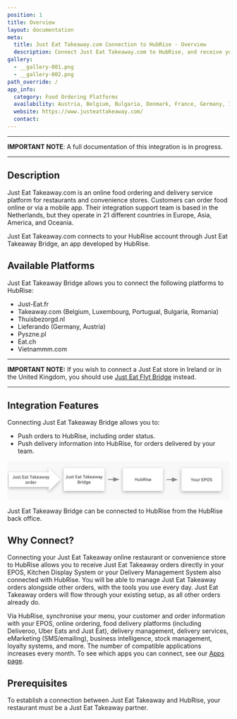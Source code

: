 ```yaml
---
position: 1
title: Overview
layout: documentation
meta:
  title: Just Eat Takeaway.com Connection to HubRise - Overview
  description: Connect Just Eat Takeaway.com to HubRise, and receive your orders in your EPOS, Kitchen Display System (KDS), or Delivery Management Solution (DMS).
gallery:
  - __gallery-001.png
  - __gallery-002.png
path_override: /
app_info:
  category: Food Ordering Platforms
  availability: Austria, Belgium, Bulgaria, Denmark, France, Germany, Ireland, Italy, Luxembourg, Netherlands, Norway, Poland, Portugal, Romania, Spain, Switzerland, United Kingdom, Australia, New Zealand, Israel, Canada
  website: https://www.justeattakeaway.com/
  contact:
---
```


---

**IMPORTANT NOTE**: A full documentation of this integration is in progress.

---

## Description

Just Eat Takeaway.com is an online food ordering and delivery service platform for restaurants and convenience stores. Customers can order food online or via a mobile app. Their integration support team is based in the Netherlands, but they operate in 21 different countries in Europe, Asia, America, and Oceania.

Just Eat Takeaway.com connects to your HubRise account through Just Eat Takeaway Bridge, an app developed by HubRise.

## Available Platforms

Just Eat Takeaway Bridge allows you to connect the following platforms to HubRise:

- Just-Eat.fr
- Takeaway.com (Belgium, Luxembourg, Portugual, Bulgaria, Romania)
- Thuisbezorgd.nl
- Lieferando (Germany, Austria)
- Pyszne.pl
- Eat.ch
- Vietnammm.com

---

**IMPORTANT NOTE:** If you wish to connect a Just Eat store in Ireland or in the United Kingdom, you should use [Just Eat Flyt Bridge](/apps/just-eat-flyt/) instead.

---

## Integration Features

Connecting Just Eat Takeaway Bridge allows you to:

- Push orders to HubRise, including order status.
- Push delivery information into HubRise, for orders delivered by your team.

![Diagram of the connection flow between Just Eat Takeaway, Just Eat Takeaway Bridge, and HubRise](../images/000-en-2x-jet-connection-diagram.png)

Just Eat Takeaway Bridge can be connected to HubRise from the HubRise back office.

## Why Connect?

Connecting your Just Eat Takeaway online restaurant or convenience store to HubRise allows you to receive Just Eat Takeaway orders directly in your EPOS, Kitchen Display System or your Delivery Management System also connected with HubRise. You will be able to manage Just Eat Takeaway orders alongside other orders, with the tools you use every day. Just Eat Takeaway orders will flow through your existing setup, as all other orders already do.

Via HubRise, synchronise your menu, your customer and order information with your EPOS, online ordering, food delivery platforms (including Deliveroo, Uber Eats and Just Eat), delivery management, delivery services, eMarketing (SMS/emailing), business intelligence, stock management, loyalty systems, and more. The number of compatible applications increases every month. To see which apps you can connect, see our [Apps page](/apps).

## Prerequisites

To establish a connection between Just Eat Takeaway and HubRise, your restaurant must be a Just Eat Takeaway partner.
